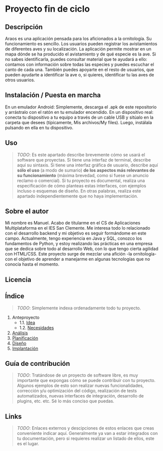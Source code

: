 # Proyecto fin de ciclo


## Descripción

Araos es una aplicación pensada para los aficionados a la ornitología.
Su funcionamiento es sencillo. Los usuarios pueden registrar los avistamientos de diferentes aves y su localización. La aplicación permite mostrar en un mapa dónde se ha producido el avistamiento y de qué especie es la ave. Si no sabes identificarla, puedes consultar material que te ayudará a ello: contamos con información sobre todas las especies y puedes escuchar el canto de cada una. También puedes apoyarte en el resto de usuarios, que pueden ayudarte a identificar la ave o, si quieres, identificar tu las aves de otros usuarios.

## Instalación / Puesta en marcha

En un emulador Android: Simplemente, descarga el .apk de este repositorio y arrástralo con el ratón en tu emulador encendido. 
En un dispositivo real: conecta tu dispositivo a tu equipo a través de un cable USB y sitúalo en la carpeta que desees (típicamente, Mis archivos/My files). Luego, instálala pulsando en ella en tu dispositivo.
## Uso

> *TODO*: Es este apartado describe brevemente cómo se usará el software que proyectas. Si tiene una interfaz de terminal, describe aquí su sintaxis. Si tiene una interfaz gráfica de usuario, describe aquí **sólo el uso** (a modo de sumario) **de los aspectos más relevantes de su funcionamiento** (máxima brevedad, como si fuese un anuncio reclamo o comercial).
> Si tu proyecto es documental, realiza una especificación de cómo planteas estas interfaces, con ejemplos incluso o esquemas de diseño. En otras palabras, realiza este apartado independientemente que no haya implementación.

## Sobre el autor

Mi nombre es Manuel. Acabo de titularme en el CS de Aplicaciones Multiplataforma en el IES San Clemente. 
Me interesa todo lo relacionado con el desarrollo backend y mi objetivo es seguir formándome en este campo. Actualmente, tengo experiencia en Java y SQL, conozco los fundamentos de Python, y estoy realizando las prácticas en una empresa que se dedica sobre todo al desarrollo Web, con lo que tengo cierta agilidad con HTML/CSS.
Este proyecto surge de mezclar una afición -la ornitología- con el objetivo de aprender a manejarme en algunas tecnologías que no conocía hasta el momento.

## Licencia




## Índice

> *TODO*: Simplemente indexa ordenadamente todo tu proyecto.

1. Anteproyecto
    * 1.1. [Idea](doc/templates/1_idea.md)
    * 1.2. [Necesidades](doc/templates/2_necesidades.md)
2. [Análisis](doc/templates/3_analise.md)
3. [Planificación](doc/templates/4_planificacion.md)
4. [Diseño](doc/templates/5_deseño.md)
5. [Implantación](doc/templates/6_implantacion.md)


## Guía de contribución

> *TODO*: Tratándose de un proyecto de software libre, es muy importante que expongas cómo se puede contribuir con tu proyecto. Algunos ejemplos de esto son realizar nuevas funcionalidades, corrección y/u optimización del código, realización de tests automatizados, nuevas interfaces de integración, desarrollo de plugins, etc. etc. Sé lo más conciso que puedas.

## Links

> *TODO*: Enlaces externos y descipciones de estos enlaces que creas conveniente indicar aquí. Generalmente ya van a estar integrados con tu documentación, pero si requieres realizar un listado de ellos, este es el lugar.
